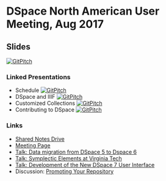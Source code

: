 # DSpace North American User Meeting, Aug 2017 

## Slides
[![GitPitch](https://gitpitch.com/assets/badge.svg)](https://gitpitch.com/terrywbrady/dspaceUserMeeting?grs=github&t=white)

### Linked Presentations
* Schedule [![GitPitch](https://gitpitch.com/assets/badge.svg)](https://gitpitch.com/terrywbrady/dspaceUserMeeting?p=schedule)
* DSpace and IIIF [![GitPitch](https://gitpitch.com/assets/badge.svg)](https://gitpitch.com/terrywbrady/dspaceUserMeeting?p=dspaceIIIF)
* Customized Collections [![GitPitch](https://gitpitch.com/assets/badge.svg)](https://gitpitch.com/terrywbrady/dspaceUserMeeting?p=customizedCollections)
* Contributing to DSpace [![GitPitch](https://gitpitch.com/assets/badge.svg)](https://gitpitch.com/terrywbrady/dspaceUserMeeting?p=contributingToDSpace)

### Links
* [Shared Notes Drive](https://drive.google.com/drive/folders/0B7l4N_z_0VsbZzlvRHpqTjlFQzA)
* [Meeting Page](https://www.library.georgetown.edu/node/19724)
* [Talk: Data migration from DSpace 5 to Dspace 6](https://drive.google.com/open?id=0B38Pybguv0GOZTJoLVpGS1BmejA)
* [Talk: Symplectic Elements at Virginia Tech](https://docs.google.com/presentation/d/1vRqqVC6Fo-qvf8i35418YgpxEEi7H8J3YqbPPuN-DX0/edit?ts=599c5c69#slide=id.p)
* [Talk: Development of the New DSpace 7 User Interface](https://docs.google.com/presentation/d/1b-VABW_p-oVUfz58ogH2D40NtjESuTi9bTDpU2cfd90/edit#slide=id.g1f5073f8a1_0_3)
* Discussion: [Promoting Your Repository](https://drive.google.com/open?id=0B7qM34DNNgbiMUliWUdFUm01WnM)
